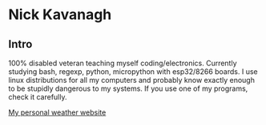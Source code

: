 # Nick Kavanagh

## Intro

100% disabled veteran teaching myself coding/electronics.
Currently studying bash, regexp, python, micropython with esp32/8266 boards.
I use linux distributions for all my computers and probably know exactly enough to be stupidly dangerous to my systems.
If you use one of my programs, check it carefully.

[My personal weather website](https://stonecressweather.ddns.net)
